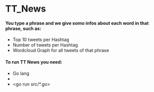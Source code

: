 # TT_News
#### You type a phrase and we give somo infos about each word in that phrase, such as:
* Top 10 tweets per Hashtag
* Number of tweets per Hashtag
* Wordcloud Graph for all tweets of that phrase

#### To run TT News you need:
* Go lang
* <go install>
* <go run src/*.go>
